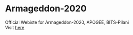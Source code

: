 # Armageddon-2020
Official Webiste for Armageddon-2020, APOGEE, BITS-Pilani<br/>
Visit [here](https://nidheeshjain.github.io/Armageddon-2020/)

